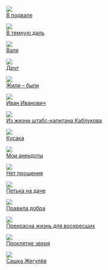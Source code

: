 ![](В%20подвале.jpg)  
[В подвале](В%20подвале.txt)

![](В%20темную%20даль.jpg)  
[В темную даль](В%20темную%20даль.txt)

![](Валя.jpg)  
[Валя](Валя.txt)

![](Друг.jpg)  
[Друг](Друг.txt)

![](Жили%20–%20были.jpg)  
[Жили – были](Жили%20–%20были.txt)

![](Иван%20Иванович.jpg)  
[Иван Иванович](Иван%20Иванович.txt)

![](Из%20жизни%20штабс-капитана%20Каблукова.jpg)  
[Из жизни штабс-капитана Каблукова](Из%20жизни%20штабс-капитана%20Каблукова.txt)

![](Кусака.jpg)  
[Кусака](Кусака.txt)

![](Мои%20анекдоты.jpg)  
[Мои анекдоты](Мои%20анекдоты.txt)

![](Нет%20прощения.jpg)  
[Нет прощения](Нет%20прощения.txt)

![](Петька%20на%20даче.jpg)  
[Петька на даче](Петька%20на%20даче.txt)

![](Правила%20добра.jpg)  
[Правила добра](Правила%20добра.txt)

![](Прекрасна%20жизнь%20для%20воскресших.jpg)  
[Прекрасна жизнь для воскресших](Прекрасна%20жизнь%20для%20воскресших.txt)

![](Проклятие%20зверя.jpg)  
[Проклятие зверя](Проклятие%20зверя.txt)

![](Сашка%20Жегулёв.jpg)  
[Сашка Жегулёв](Сашка%20Жегулёв.txt)
